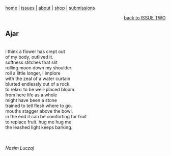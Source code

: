 [home](index.md) | [issues](issues.md) | [about](about.md) | [shop](shop.md)  |  [submissions](submit.md)

<div align="right">
  <a href="issuetwo.md">back to ISSUE TWO</a>
</div>

## Ajar
<br>
i think a flower has crept out <br>
of my body, outlived it. <br>
softness stitches that slit <br>
rolling moon down my shoulder. <br>
roll a little longer, i implore <br>
with the zeal of a water curtain <br>
blurted endlessly out of a rock. <br>
to relax: to be well-placed bloom. <br>
from here life as a whole <br>
might have been a stone <br>
trained to tell flesh where to go. <br>
mouths stagger above the bowl. <br>
in the end it can be comforting for fruit <br>
to replace fruit. hug me hug me <br>
the leashed light keeps barking. <br>
<br>
<br>

*Nasim Luczaj*
